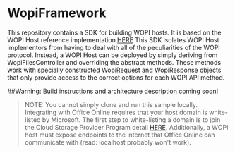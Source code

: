 # WopiFramework
This repository contains a SDK for building WOPI hosts.  It is based on the WOPI Host reference implementation 
[HERE](https://github.com/OfficeDev/PnP-WOPI "HERE")  This SDK isolates WOPI Host implementors from having to deal with all of the peculiarities of the WOPI protocol.  Instead, a WOPI Host can be deployed by simply deriving from WopiFilesController and 
overriding the abstract methods.  These methods work with specially constructed WopiRequest and WopiResponse objects that only provide access to the correct options for each WOPI API method.

##Warning: Build instructions and architecture description coming soon!

> NOTE: You cannot simply clone and run this sample locally. Integrating with Office Online requires that your host domain is white-listed by Microsoft. The first step to white-listing a domain is to join the Cloud Storage Provider Program detail [HERE](http://dev.office.com/programs/officecloudstorage "HERE"). Additionally, a WOPI host must expose endpoints to the internet that Office Online can communicate with (read: localhost probably won't work).
